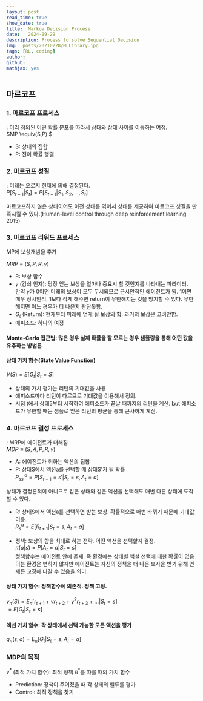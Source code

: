 ```yaml
---
layout: post
read_time: true
show_date: true
title:  Markov Decision Process
date:   2024-09-29
description: Process to solve Sequential Decision
img:  posts/20210228/MLLibrary.jpg 
tags: [RL, coding]
author: 
github:  
mathjax: yes
---
```

## 마르코프

### 1. 마르코프 프로세스
: 미리 정의된 어떤 확률 분포를 따라서 상태와 상태 사이를 이동하는 여정.  
$MP \equiv(S,P) $  
- S: 상태의 집합
- P: 전이 확률 행렬

### 2. 마르코프 성질
: 미래는 오로지 현재에 의해 결정된다.  
$P[S_{t+1}|S_t] = P[S_{t+1}|S_1,S_2,...,S_t]$  

마르코프하지 않은 상태이어도 이전 상태를 엮어서 상태를 제공하여 마르코프 성질을 만족시킬 수 있다.(Human-level control through deep reinforcement learning 2015)

### 3. 마르코프 리워드 프로세스
MP에 보상개념을 추가

$MRP \equiv(S,P,R,\gamma)$  
- R: 보상 함수  
- $\gamma$ (감쇠 인자): 당장 얻는 보상을 얼마나 중요시 할 것인지를 나타내는 파라미터.  
만약 $\gamma$가 0이면 미래의 보상이 모두 무시되므로 근시안적인 에이전트가 됨. 1이면 매우 장시안적. 1보다 작게 해주면  return이 무한해지는 것을 방지할 수 있다. 무한해지면 어느 경우가 더 나은지 판단못함.
- $G_t$ (Return): 현재부터 미래에 얻게 될 보상의 합. 과거의 보상은 고려안함.
- 에피소드: 하나의 여정

#### Monte-Carlo 접근법: 많은 경우 실제 확률을 잘 모르는 경우 샘플링을 통해 어떤 값을 유추하는 방법론 

#### 상태 가치 함수(State Value Function)
$V(S) = E[G_t|S_t=S]$
- 상태의 가치 평가는 리턴의 기대값을 사용
- 에피소드마다 리턴이 다르므로 기대값을 이용해서 정의.
- 시점 t에서 상태5부터 시작하여 에피소드가 끝날 때까지의 리턴을 계산. but 에피소드가 무한할 때는 샘플로 얻은 리턴의 평균을 통해 근사하게 계산.

### 4. 마르코프 결정 프로세스
: MRP에 에이전트가 더해짐  
$MDP \equiv(S,A,P,R,\gamma)$  
- A: 에이전트가 취하는 액션의 집합
- P: 상태S에서 액션a를 선택할 때 상태S'가 될 확률  
    $P_{ss'}^a = P[S_{t+1} = s'|S_t=s, A_t = a]$

상태가 결정론적이 아니므로 같은 상태와 같은 액션을 선택해도 매번 다른 상태에 도착할 수 있다.
- R: 상태S에서 액션a를 선택하면 받는 보상. 확률적으로 매번 바뀌기 때문에 기대값 이용.  
    $R_{s}^a = E[R_{t+1}|S_t=s, A_t = a]$

 - 정책: 보상의 합을 최대로 하는 전략. 어떤 액션을 선택할지 결정.  
 $\pi(a|s)=P[A_t=a|S_t=s]$  
 정책함수는 에이전트 안에 존재. 즉 환경에는 상태별 액셜 선택에 대한 확률이 없음. 이는 환경은 변하지 않지만 에이전트는 자신의 정책을 더 나은 보사을 받기 위해 언제든 교정해 나갈 수 있음을 의미.

 #### 상태 가치 함수: 정책함수에 의존적. 정책 고정.
 $v_\pi(S)=E_\pi[r_{t+1} + \gamma r_{t+2} + \gamma^2r_{t+3}+ ...|S_t=s]$  
 $=E[G_t|S_t=s]$

 #### 액션 가치 함수: 각 상태에서 선택 가능한 모든 액션을 평가  
 $q_\pi(s,a)=E_\pi[G_t|S_t=s, A_t=a]$
 
 ### MDP의 목적
  $v^*$ (최적 가치 함수): 최적 정책 $\pi^*$를 따를 때의 가치 함수 
 - Prediction: 정책이 주어졌을 때 각 상태의 밸류를 평가
 - Control: 최적 정책을 찾기


